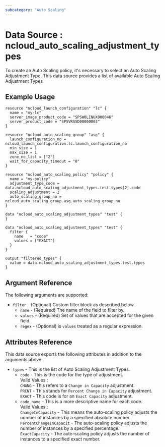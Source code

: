 ```yaml
---
subcategory: "Auto Scaling"
---
```



# Data Source : ncloud_auto_scaling_adjustment_types
To create an Auto Scaling policy, it's necessary to select an Auto Scaling Adjustment Type. This data source provides a list of available Auto Scaling Adjustment Types


## Example Usage
```hcl
resource "ncloud_launch_configuration" "lc" {
  name = "my-lc"
  server_image_product_code = "SPSW0LINUX000046"
  server_product_code = "SPSVRSSD00000003"
}

resource "ncloud_auto_scaling_group" "asg" {
  launch_configuration_no = ncloud_launch_configuration.lc.launch_configuration_no
  min_size = 1
  max_size = 1
  zone_no_list = ["2"]
  wait_for_capacity_timeout = "0"
}

resource "ncloud_auto_scaling_policy" "policy" {
  name = "my-policy"
  adjustment_type_code = data.ncloud_auto_scaling_adjustment_types.test.types[2].code
  scaling_adjustment = 2
  auto_scaling_group_no = ncloud_auto_scaling_group.asg.auto_scaling_group_no
}

data "ncloud_auto_scaling_adjustment_types" "test" {
}
```

```hcl
data "ncloud_auto_scaling_adjustment_types" "test" {
  filter {
    name   = "code"
    values = ["EXACT"]
  }
}

output "filtered_types" {
  value = data.ncloud_auto_scaling_adjustment_types.test.types
}
```

## Argument Reference

The following arguments are supported:

* `filter` - (Optional) Custom filter block as described below.
    * `name` - (Required) The name of the field to filter by.
    * `values` - (Required) Set of values that are accepted for the given field.
    * `regex` - (Optional) is `values` treated as a regular expression.

## Attributes Reference

This data source exports the following attributes in addition to the arguments above:

* `types` - This is the list of Auto Scaling Adjustment Types.
    * `code` - This is the code for the type of adjustment. </br>
    Valid Values :</br>
        `CHANG` - This refers to a `Change in Capacity` adjustment.</br>
        `PRCNT` - This stands for `Percent Change in Capacity` adjustment.</br>
        `EXACT` - This code is for an `Exact Capacity` adjustment.
    * `code_name` - This is a more descriptive name for each code.</br>
        Valid Values :</br>
            `ChangeInCapacity` - This means the auto-scaling policy adjusts the number of instances by a specified absolute number.</br>
            `PercentChangeInCapacit` - The auto-scaling policy adjusts the number of instances by a specified percentage.</br>
            `ExactCapacity` - The auto-scaling policy adjusts the number of instances to a specified exact number.

